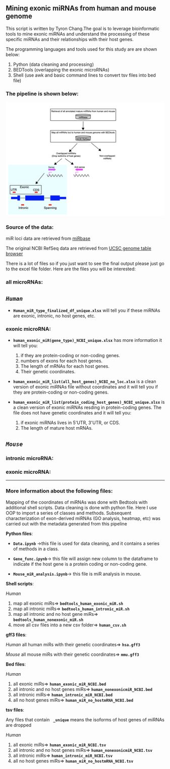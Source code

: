 ##               Mining exonic miRNAs from human and mouse genome


This script is written by Tyron Chang.The goal is to leverage bioinformatic tools to mine exonic miRNAs and understand the processing of these specific miRNAs and their relationships with their host genes.

The programming languages and tools used for this study are are shown below:
1. Python (data cleaning and processing)
2. BEDTools (overlapping the exonic microRNAs)
3. Shell (use awk and basic command lines to convert tsv files into bed file)


### The pipeline is shown below:
![Model](./pipeline.png)

### Source of the data:

miR loci data are retrieved from [miRbase](https://www.mirbase.org/download/)

The original NCBI RefSeq data are retrieved from [UCSC genome table browser](https://genome.ucsc.edu/cgi-bin/hgTables)







There is a lot of files so if you just want to see the final output please just go to the excel file folder. Here are the files you will be interested:

### **all microRNAs:**

## *`Human`*

* **`Human_miR_type_finalized_df_unique.xlsx`** will tell you if these miRNAs are exonic, intronic, no host genes, etc.

### **exonic microRNA:**

* **`human_exonic_miR(gene_type)_NCBI_unique.xlsx`** has more information it will tell you:
    1. if they are protein-coding or non-coding genes.
    2. numbers of exons for each host genes.
    3. The length of mRNAs for each host genes.
    4. Their genetic coordinates.

* **`human_exonic_miR_list(all_host_genes)_NCBI_no_loc.xlsx`** is a clean version of exonic miRNAs file without coordinates and it will tell you if they are protein-coding or non-coding genes.



* **`human_exonic_miR_list(protein_coding_host_genes)_NCBI_unique.xlsx`** is a clean version of exonic miRNAs resding in protein-coding genes. The file does not have genetic coordinates and it will tell you:

    1. if exonic miRNAs lives in 5'UTR, 3'UTR, or CDS.
    2. The length of mature host mRNAs.

## *`Mouse`*

### **intronic microRNA:**

### **exonic microRNA:**

-----------------------------------------------------------------------------------------------


### More information about the following files:
Mapping of the coordinates of miRNAs was done with Bedtools with additional shell scripts. Data cleaning is done with python file. Here I use OOP to import a series of classes and methods. Subsequent characterization of exon-derived miRNAs (GO analysis, heatmap, etc) was carried out with the metadata generated from this pipeline


**Python files**:

*  **`Data.ipynb`** ->this file is used for data cleaning, and it contains a series of methods in a class.

* **`Gene_func.ipynb`**-> this file will assign new column to the dataframe to indicate if the host gene is a protein coding or non-coding gene.

* **`Mouse_miR_analysis.ipynb`**-> this file is miR analysis in mouse.


**Shell scripts**:

*Human*
1. map all exonic miRs=> **`bedtools_human_exonic_miR.sh`**
2. map all intronic miRs=> **`bedtools_human_intronic_miR.sh`**
3. map all intronic and no host gene miRs=> **`bedtools_human_nonexonic_miR.sh`**
4. move all csv files into a new csv folder=> **`human_csv.sh`**



**gff3 files**:

*Human*
all human miRs with their genetic coordinates=> **`hsa.gff3`**

*Mouse*
all mouse miRs with their genetic coordinates=> **`mmu.gff3`**


**Bed files**:

*Human*
1. all exonic miRs=> **`human_exonic_miR_NCBI.bed`**
2. all intronic and no host genes miRs=> **`human_nonexonicmiR_NCBI.bed`**
3. all intronic miRs=> **`human_intronic_miR_NCBI.bed`**
4. all no host genes miRs=> **`human_miR_no_hostmRNA_NCBI.bed`**

**tsv files**:

Any files that contain **` _unique`** means the isoforms of host genes of miRNAs are dropped

*Human*
1. all exonic miRs=> **`human_exonic_miR_NCBI.tsv`**
2. all intronic and no host genes miRs=> **`human_nonexonicmiR_NCBI.tsv`**
3. all intronic miRs=> **`human_intronic_miR_NCBI.tsv`**
4. all no host genes miRs=> **`human_miR_no_hostmRNA_NCBI.tsv`**


